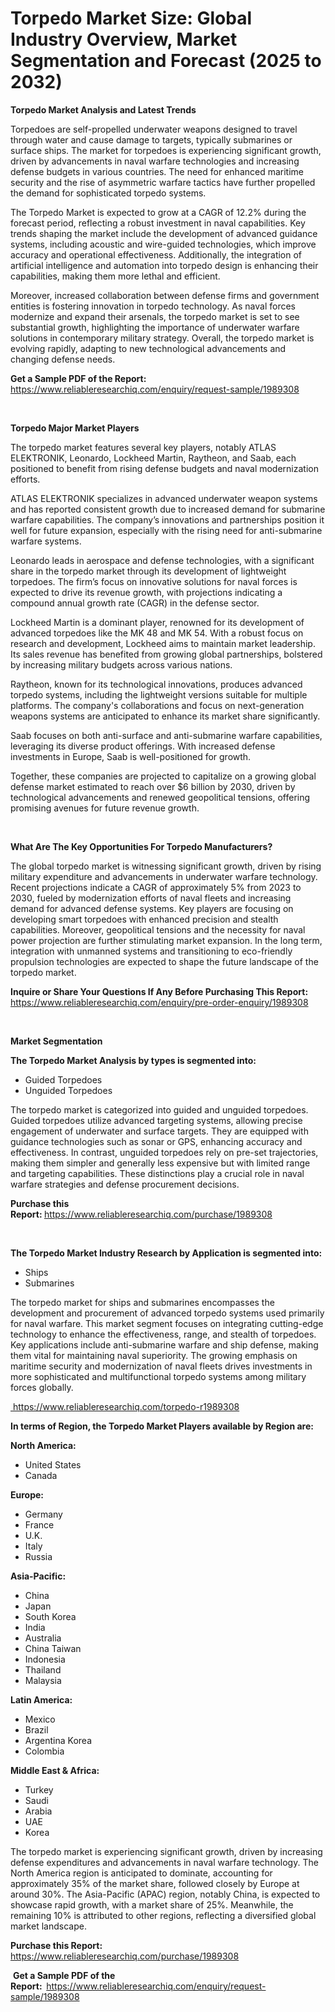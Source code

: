 <p><h1>Torpedo Market Size: Global Industry Overview, Market Segmentation and Forecast (2025 to 2032)</h1></p><p><strong>Torpedo Market Analysis and Latest Trends</strong></p>
<p><p>Torpedoes are self-propelled underwater weapons designed to travel through water and cause damage to targets, typically submarines or surface ships. The market for torpedoes is experiencing significant growth, driven by advancements in naval warfare technologies and increasing defense budgets in various countries. The need for enhanced maritime security and the rise of asymmetric warfare tactics have further propelled the demand for sophisticated torpedo systems.</p><p>The Torpedo Market is expected to grow at a CAGR of 12.2% during the forecast period, reflecting a robust investment in naval capabilities. Key trends shaping the market include the development of advanced guidance systems, including acoustic and wire-guided technologies, which improve accuracy and operational effectiveness. Additionally, the integration of artificial intelligence and automation into torpedo design is enhancing their capabilities, making them more lethal and efficient.</p><p>Moreover, increased collaboration between defense firms and government entities is fostering innovation in torpedo technology. As naval forces modernize and expand their arsenals, the torpedo market is set to see substantial growth, highlighting the importance of underwater warfare solutions in contemporary military strategy. Overall, the torpedo market is evolving rapidly, adapting to new technological advancements and changing defense needs.</p></p>
<p><strong>Get a Sample PDF of the Report:&nbsp;</strong> <a href="https://www.reliableresearchiq.com/enquiry/request-sample/1989308?utm_campaign=2731&utm_medium=2&utm_source=Github&utm_content=ia&utm_term=13042025&utm_id=torpedo">https://www.reliableresearchiq.com/enquiry/request-sample/1989308</a></p>
<p>&nbsp;</p>
<p><strong>Torpedo Major Market Players</strong></p>
<p><p>The torpedo market features several key players, notably ATLAS ELEKTRONIK, Leonardo, Lockheed Martin, Raytheon, and Saab, each positioned to benefit from rising defense budgets and naval modernization efforts. </p><p>ATLAS ELEKTRONIK specializes in advanced underwater weapon systems and has reported consistent growth due to increased demand for submarine warfare capabilities. The company’s innovations and partnerships position it well for future expansion, especially with the rising need for anti-submarine warfare systems.</p><p>Leonardo leads in aerospace and defense technologies, with a significant share in the torpedo market through its development of lightweight torpedoes. The firm’s focus on innovative solutions for naval forces is expected to drive its revenue growth, with projections indicating a compound annual growth rate (CAGR) in the defense sector.</p><p>Lockheed Martin is a dominant player, renowned for its development of advanced torpedoes like the MK 48 and MK 54. With a robust focus on research and development, Lockheed aims to maintain market leadership. Its sales revenue has benefited from growing global partnerships, bolstered by increasing military budgets across various nations.</p><p>Raytheon, known for its technological innovations, produces advanced torpedo systems, including the lightweight versions suitable for multiple platforms. The company's collaborations and focus on next-generation weapons systems are anticipated to enhance its market share significantly.</p><p>Saab focuses on both anti-surface and anti-submarine warfare capabilities, leveraging its diverse product offerings. With increased defense investments in Europe, Saab is well-positioned for growth.</p><p>Together, these companies are projected to capitalize on a growing global defense market estimated to reach over $6 billion by 2030, driven by technological advancements and renewed geopolitical tensions, offering promising avenues for future revenue growth.</p></p>
<p>&nbsp;</p>
<p><strong>What Are The Key Opportunities For Torpedo Manufacturers?</strong></p>
<p><p>The global torpedo market is witnessing significant growth, driven by rising military expenditure and advancements in underwater warfare technology. Recent projections indicate a CAGR of approximately 5% from 2023 to 2030, fueled by modernization efforts of naval fleets and increasing demand for advanced defense systems. Key players are focusing on developing smart torpedoes with enhanced precision and stealth capabilities. Moreover, geopolitical tensions and the necessity for naval power projection are further stimulating market expansion. In the long term, integration with unmanned systems and transitioning to eco-friendly propulsion technologies are expected to shape the future landscape of the torpedo market.</p></p>
<p><strong>Inquire or Share Your Questions If Any Before Purchasing This Report:</strong> <a href="https://www.reliableresearchiq.com/enquiry/pre-order-enquiry/1989308?utm_campaign=2731&utm_medium=2&utm_source=Github&utm_content=ia&utm_term=13042025&utm_id=torpedo">https://www.reliableresearchiq.com/enquiry/pre-order-enquiry/1989308</a></p>
<p>&nbsp;</p>
<p><strong>Market Segmentation</strong></p>
<p><strong>The Torpedo Market Analysis by types is segmented into:</strong></p>
<p><ul><li>Guided Torpedoes</li><li>Unguided Torpedoes</li></ul></p>
<p><p>The torpedo market is categorized into guided and unguided torpedoes. Guided torpedoes utilize advanced targeting systems, allowing precise engagement of underwater and surface targets. They are equipped with guidance technologies such as sonar or GPS, enhancing accuracy and effectiveness. In contrast, unguided torpedoes rely on pre-set trajectories, making them simpler and generally less expensive but with limited range and targeting capabilities. These distinctions play a crucial role in naval warfare strategies and defense procurement decisions.</p></p>
<p><strong>Purchase this Report:&nbsp;</strong><a href="https://www.reliableresearchiq.com/purchase/1989308?utm_campaign=2731&utm_medium=2&utm_source=Github&utm_content=ia&utm_term=13042025&utm_id=torpedo">https://www.reliableresearchiq.com/purchase/1989308</a></p>
<p>&nbsp;</p>
<p><strong>The Torpedo Market Industry Research by Application is segmented into:</strong></p>
<p><ul><li>Ships</li><li>Submarines</li></ul></p>
<p><p>The torpedo market for ships and submarines encompasses the development and procurement of advanced torpedo systems used primarily for naval warfare. This market segment focuses on integrating cutting-edge technology to enhance the effectiveness, range, and stealth of torpedoes. Key applications include anti-submarine warfare and ship defense, making them vital for maintaining naval superiority. The growing emphasis on maritime security and modernization of naval fleets drives investments in more sophisticated and multifunctional torpedo systems among military forces globally.</p></p>
<p><a href="https://www.reliableresearchiq.com/torpedo-r1989308?utm_campaign=2731&utm_medium=2&utm_source=Github&utm_content=ia&utm_term=13042025&utm_id=torpedo">&nbsp;https://www.reliableresearchiq.com/torpedo-r1989308</a></p>
<p><strong>In terms of Region, the Torpedo Market Players available by Region are:</strong></p>
<p>
    <p> <strong> North America: </strong>
        <ul>
            <li>United States</li>
            <li>Canada</li>
        </ul>
        </p> 
    <p> <strong> Europe: </strong>
        <ul>
            <li>Germany</li>
            <li>France</li>
            <li>U.K.</li>
            <li>Italy</li>
            <li>Russia</li>
        </ul>
        </p> 
    <p> <strong> Asia-Pacific: </strong>
        <ul>
            <li>China</li>
            <li>Japan</li>
            <li>South Korea</li>
            <li>India</li>
            <li>Australia</li>
            <li>China Taiwan</li>
            <li>Indonesia</li>
            <li>Thailand</li>
            <li>Malaysia</li>
        </ul>
        </p> 
    <p> <strong> Latin America: </strong>
        <ul>
            <li>Mexico</li>
            <li>Brazil</li>
            <li>Argentina Korea</li>
            <li>Colombia</li>
        </ul>
        </p> 
    <p> <strong> Middle East & Africa: </strong>
        <ul>
            <li>Turkey</li>
            <li>Saudi</li>
            <li>Arabia</li>
            <li>UAE</li>
            <li>Korea</li>
        </ul>
    </p>
    </p>
<p><p>The torpedo market is experiencing significant growth, driven by increasing defense expenditures and advancements in naval warfare technology. The North America region is anticipated to dominate, accounting for approximately 35% of the market share, followed closely by Europe at around 30%. The Asia-Pacific (APAC) region, notably China, is expected to showcase rapid growth, with a market share of 25%. Meanwhile, the remaining 10% is attributed to other regions, reflecting a diversified global market landscape.</p></p>
<p><strong>Purchase this Report: </strong><a href="https://www.reliableresearchiq.com/purchase/1989308?utm_campaign=2731&utm_medium=2&utm_source=Github&utm_content=ia&utm_term=13042025&utm_id=torpedo">https://www.reliableresearchiq.com/purchase/1989308</a></p>
<p>&nbsp;<strong>Get a Sample PDF of the Report:&nbsp;&nbsp;</strong><a href="https://www.reliableresearchiq.com/enquiry/request-sample/1989308?utm_campaign=2731&utm_medium=2&utm_source=Github&utm_content=ia&utm_term=13042025&utm_id=torpedo">https://www.reliableresearchiq.com/enquiry/request-sample/1989308</a></p>
<p><strong></strong></p>
<p><p></p><p></p><p></p></p>
